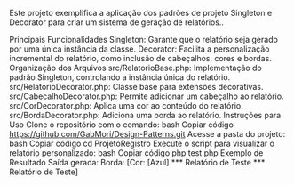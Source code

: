 Este projeto exemplifica a aplicação dos padrões de projeto Singleton e Decorator para criar um sistema de geração de relatórios..

Principais Funcionalidades
Singleton: Garante que o relatório seja gerado por uma única instância da classe.
Decorator: Facilita a personalização incremental do relatório, como inclusão de cabeçalhos, cores e bordas.
Organização dos Arquivos
src/RelatorioBase.php: Implementação do padrão Singleton, controlando a instância única do relatório.
src/RelatorioDecorator.php: Classe base para extensões decorativas.
src/CabecalhoDecorator.php: Permite adicionar um cabeçalho ao relatório.
src/CorDecorator.php: Aplica uma cor ao conteúdo do relatório.
src/BordaDecorator.php: Adiciona uma borda ao relatório.
Instruções para Uso
Clone o repositório com o comando:
bash
Copiar código
https://github.com/GabMori/Design-Patterns.git
Acesse a pasta do projeto:
bash
Copiar código
cd ProjetoRegistro
Execute o script para visualizar o relatório personalizado:
bash
Copiar código
php test.php
Exemplo de Resultado
Saída gerada:
Borda: [Cor: [Azul] *** Relatório de Teste *** Relatório de Teste]

